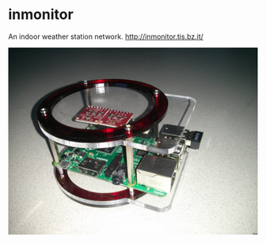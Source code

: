 # inmonitor
An indoor weather station network.
http://inmonitor.tis.bz.it/

![Picture](/inmonitor.jpg)
